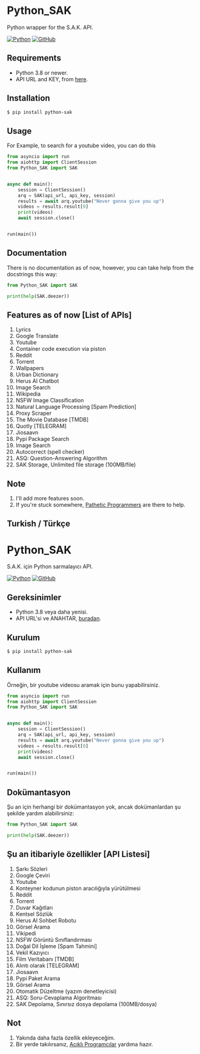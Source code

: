 # Python_SAK

Python wrapper for the S.A.K. API.

[![Python](http://forthebadge.com/images/badges/made-with-python.svg)](https://python.org)
[![GitHub](https://forthebadge.com/images/badges/built-by-developers.svg)](https://t.me/SakirBey1)

## Requirements

- Python 3.8 or newer.
- API URL and KEY, from [here](https://t.me/SAKRo_bot).

## Installation

```sh
$ pip install python-sak
```

## Usage

For Example, to search for a youtube video, you can do this

```py
from asyncio import run
from aiohttp import ClientSession
from Python_SAK import SAK


async def main():
    session = ClientSession()
    arq = SAK(api_url, api_key, session)
    results = await arq.youtube("Never gonna give you up")
    videos = results.result[0]
    print(videos)
    await session.close()


run(main())
```

## Documentation

There is no documentation as of now, however, you can take help from the docstrings this way:

```py
from Python_SAK import SAK

print(help(SAK.deezer))
```

## Features as of now [List of APIs]

1. Lyrics
2. Google Translate
3. Youtube
4. Container code execution via piston
5. Reddit
6. Torrent
7. Wallpapers
8. Urban Dictionary
9. Herus AI Chatbot
10. Image Search
11. Wikipedia
12. NSFW Image Classification
13. Natural Language Processing [Spam Prediction]
14. Proxy Scraper
15. The Movie Database [TMDB]
16. Quotly [TELEGRAM]
17. Jiosaavn
18. Pypi Package Search
19. Image Search
20. Autocorrect (spell checker)
21. ASQ: Question-Answering Algorithm
22. SAK Storage, Unlimited file storage (100MB/file)

## Note

1. I'll add more features soon.
2. If you're stuck somewhere, [Pathetic Programmers](https://t.me/SakirBey1) are there to help.


##
## Turkish / Türkçe
##


# Python_SAK

S.A.K. için Python sarmalayıcı API.


[![Python](http://forthebadge.com/images/badges/made-with-python.svg)](https://python.org)
[![GitHub](https://forthebadge.com/images/badges/built-by-developers.svg)](https://github.com/)


## Gereksinimler

- Python 3.8 veya daha yenisi.
- API URL'si ve ANAHTAR, [buradan](https://t.me/SAKRo_bot).


## Kurulum

```sh
$ pip install python-sak
```


## Kullanım

Örneğin, bir youtube videosu aramak için bunu yapabilirsiniz.

```py
from asyncio import run
from aiohttp import ClientSession
from Python_SAK import SAK


async def main():
    session = ClientSession()
    arq = SAK(api_url, api_key, session)
    results = await arq.youtube("Never gonna give you up")
    videos = results.result[0]
    print(videos)
    await session.close()


run(main())
```


## Dokümantasyon

Şu an için herhangi bir dokümantasyon yok, ancak dokümanlardan şu şekilde yardım alabilirsiniz:

```py
from Python_SAK import SAK

print(help(SAK.deezer))
```


## Şu an itibariyle özellikler [API Listesi]

1. Şarkı Sözleri
2. Google Çeviri
3. Youtube
4. Konteyner kodunun piston aracılığıyla yürütülmesi
5. Reddit
6. Torrent
7. Duvar Kağıtları
8. Kentsel Sözlük
9. Herus AI Sohbet Robotu
10. Görsel Arama
11. Vikipedi
12. NSFW Görüntü Sınıflandırması
13. Doğal Dil İşleme [Spam Tahmini]
14. Vekil Kazıyıcı
15. Film Veritabanı [TMDB]
16. Alıntı olarak [TELEGRAM]
17. Jiosaavn
18. Pypi Paket Arama
19. Görsel Arama
20. Otomatik Düzeltme (yazım denetleyicisi)
21. ASQ: Soru-Cevaplama Algoritması
22. SAK Depolama, Sınırsız dosya depolama (100MB/dosya)

## Not

1. Yakında daha fazla özellik ekleyeceğim.
2. Bir yerde takılırsanız, [Acıklı Programcılar](https://t.me/SakirBey1) yardıma hazır.
